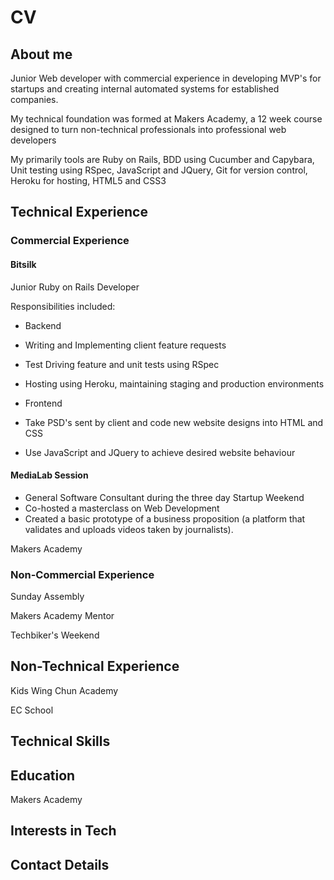 # CV

## About me
Junior Web developer with commercial experience in developing MVP's for startups and creating internal automated systems for established companies. 

My technical foundation was formed at Makers Academy, a 12 week course designed to turn non-technical professionals into professional web developers

My primarily tools are Ruby on Rails, BDD using Cucumber and Capybara, Unit testing using RSpec, JavaScript and JQuery, Git for version control, Heroku for hosting, HTML5 and CSS3

## Technical Experience

### Commercial Experience

#### Bitsilk
Junior Ruby on Rails Developer

Responsibilities included:
- Backend
- Writing and Implementing client feature requests
- Test Driving feature and unit tests using RSpec
- Hosting using Heroku, maintaining staging and production environments

- Frontend
- Take PSD's sent by client and code new website designs into HTML and CSS
- Use JavaScript and JQuery to achieve desired website behaviour

#### MediaLab Session

- General Software Consultant during the three day Startup Weekend
- Co-hosted a masterclass on Web Development
- Created a basic prototype of a business proposition (a platform that validates and uploads videos taken by journalists). 

Makers Academy

### Non-Commercial Experience
Sunday Assembly

Makers Academy Mentor

Techbiker's Weekend

## Non-Technical Experience
Kids Wing Chun Academy

EC School

## Technical Skills

## Education
Makers Academy

## Interests in Tech

## Contact Details

